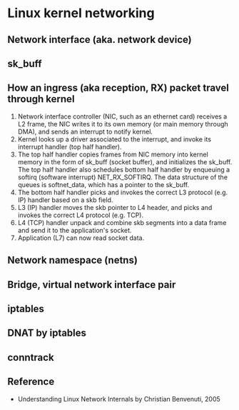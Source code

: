 # Linux kernel networking

## Network interface (aka. network device)

## sk_buff

## How an ingress (aka reception, RX) packet travel through kernel
1. Network interface controller (NIC, such as an ethernet card) receives a L2 frame, the NIC writes it to its own memory (or main memory through DMA), and sends an interrupt to notify kernel.
1. Kernel looks up a driver associated to the interrupt, and invoke its interrupt handler (top half handler). 
1. The top half handler copies frames from NIC memory into kernel memory in the form of sk_buff (socket buffer), and initializes the sk_buff. The top half handler also schedules bottom half handler by enqueuing a softirq (software interrupt) NET_RX_SOFTIRQ. The data structure of the queues is softnet_data, which has a pointer to the sk_buff.
1. The bottom half handler picks and invokes the correct L3 protocol (e.g. IP) handler based on a skb field.
1. L3 (IP) handler moves the skb pointer to L4 header, and picks and invokes the correct L4 protocol (e.g. TCP).
1. L4 (TCP) handler unpack and combine skb segments into a data frame and send it to the application's socket.
1. Application (L7) can now read socket data.


## Network namespace (netns)

## Bridge, virtual network interface pair

## iptables

## DNAT by iptables

## conntrack

## Reference
* Understanding Linux Network Internals by Christian Benvenuti, 2005